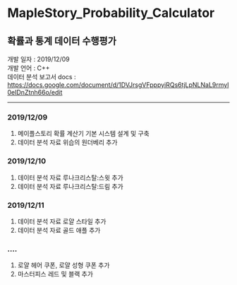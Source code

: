 # MapleStory_Probability_Calculator
## 확률과 통계 데이터 수행평가

개발 일자 : 2019/12/09   
개발 언어 : C++  
데이터 분석 보고서 docs : https://docs.google.com/document/d/1DVJrsgVFpppyiRQs6tjLpNLNaL9rmyl0eIDnZtnh66o/edit

-----------------------------------------------------------------------

### 2019/12/09  
 1. 메이플스토리 확률 계산기 기본 시스템 설계 및 구축
 2. 데이터 분석 자료 위습의 원더베리 추가
 
### 2019/12/10  
 1. 데이터 분석 자료 루나크리스탈:스윗 추가
 2. 데이터 분석 자료 루나크리스탈:드림 추가
 
### 2019/12/11  
 1. 데이터 분석 자료 로얄 스타일 추가
 2. 데이터 분석 자료 골드 애플 추가

### ....
 1. 로얄 헤어 쿠폰, 로얄 성형 쿠폰 추가
 2. 마스터피스 레드 및 블랙 추가

